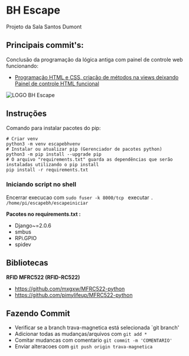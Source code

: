 # BH Escape
Projeto da Sala Santos Dumont
## Principais commit's:
Conclusão da programação da lógica antiga com painel de controle web funcionando:
* [Programação HTML e CSS, criação de métodos na views deixando Painel de controle HTML funcional](https://github.com/guilhermerodrigues680/escapebh/tree/6d374ad6dd71f9a5e68928283a25675a0c69ad9c)

![LOGO BH Escape](https://github.com/guilhermerodrigues680/escapebh/raw/6d374ad6dd71f9a5e68928283a25675a0c69ad9c/escapebhserver/escapebhjogo/static/imagens/logo.png)

## Instruções
Comando para instalar pacotes do pip:

```shell
# Criar venv
python3 -m venv escapebhvenv
# Instalar ou atualizar pip (Gerenciador de pacotes python)
python3 -m pip install --upgrade pip
# O arquivo "requirements.txt" guarda as dependências que serão instaladas utilizando o pip install
pip install -r requirements.txt
```

### Iniciando script no shell
Encerrar execucao com `sudo fuser -k 8000/tcp `
executar `. /home/pi/escapebh/escapeiniciar`

**Pacotes no requirements.txt :**
- Django~=2.0.6
- smbus
- RPi.GPIO
- spidev

## Bibliotecas
**RFID MFRC522 (RFID-RC522)**
- https://github.com/mxgxw/MFRC522-python
- https://github.com/pimylifeup/MFRC522-python


## Fazendo Commit
- Verificar se a branch trava-magnetica está selecionada `git branch'
- Adicionar todas as mudanças/arquivos com `git add *`
- Comitar mudancas com comentario `git commit -m 'COMENTARIO'`
- Enviar alteracoes com `git push origin trava-magnetica`
